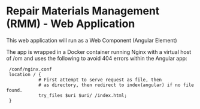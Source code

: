 # Repair Materials Management (RMM) - Web Application

This web application will run as a Web Component (Angular Element)

The app is wrapped in a Docker container running Nginx with a virtual host of /om
and uses the following to avoid 404 errors within the Angular app:

```
 /conf/nginx.conf
 location / {
            # First attempt to serve request as file, then
            # as directory, then redirect to index(angular) if no file found.
            try_files $uri $uri/ /index.html;
 }
```
